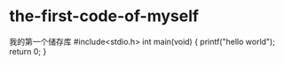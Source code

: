 # the-first-code-of-myself
我的第一个储存库
#include<stdio.h>
int main(void)
{
  printf("hello world");
  return 0;
}
